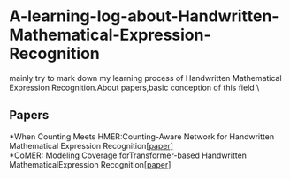 # A-learning-log-about-Handwritten-Mathematical-Expression-Recognition
  mainly try to mark down my learning process of Handwritten Mathematical Expression Recognition.About papers,basic conception of this field
\
## Papers
*When Counting Meets HMER:Counting-Aware Network for Handwritten Mathematical Expression Recognition[[paper]](https://arxiv.org/abs/2207.11463)\
*CoMER: Modeling Coverage forTransformer-based Handwritten MathematicalExpression Recognition[[paper]](https://arxiv.org/abs/2207.04410)
